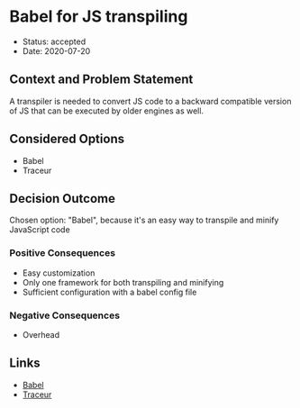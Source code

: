 # Babel for JS transpiling

* Status: accepted
* Date: 2020-07-20

## Context and Problem Statement

A transpiler is needed to convert JS code to a backward compatible version of JS that can be executed by older engines as well.

## Considered Options

* Babel
* Traceur

## Decision Outcome

Chosen option: "Babel", because it's an easy way to transpile and minify JavaScript code

### Positive Consequences

* Easy customization
* Only one framework for both transpiling and minifying
* Sufficient configuration with a babel config file

### Negative Consequences

* Overhead

## Links

* [Babel](https://babeljs.io/)
* [Traceur](https://github.com/google/traceur-compiler)
